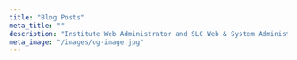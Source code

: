 ```yaml
---
title: "Blog Posts"
meta_title: ""
description: "Institute Web Administrator and SLC Web & System Administrator Team"
meta_image: "/images/og-image.jpg"
---
```

